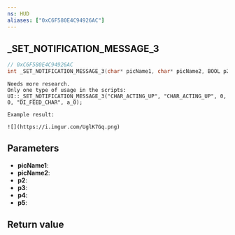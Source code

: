 ```yaml
---
ns: HUD
aliases: ["0xC6F580E4C94926AC"]
---
```

## _SET_NOTIFICATION_MESSAGE_3

```c
// 0xC6F580E4C94926AC
int _SET_NOTIFICATION_MESSAGE_3(char* picName1, char* picName2, BOOL p2, Any p3, char* p4, char* p5);
```

```
Needs more research.  
Only one type of usage in the scripts:  
UI::_SET_NOTIFICATION_MESSAGE_3("CHAR_ACTING_UP", "CHAR_ACTING_UP", 0, 0, "DI_FEED_CHAR", a_0);

Example result:

![](https://i.imgur.com/UglK7Gq.png)
```

## Parameters
* **picName1**: 
* **picName2**: 
* **p2**: 
* **p3**: 
* **p4**: 
* **p5**: 

## Return value
